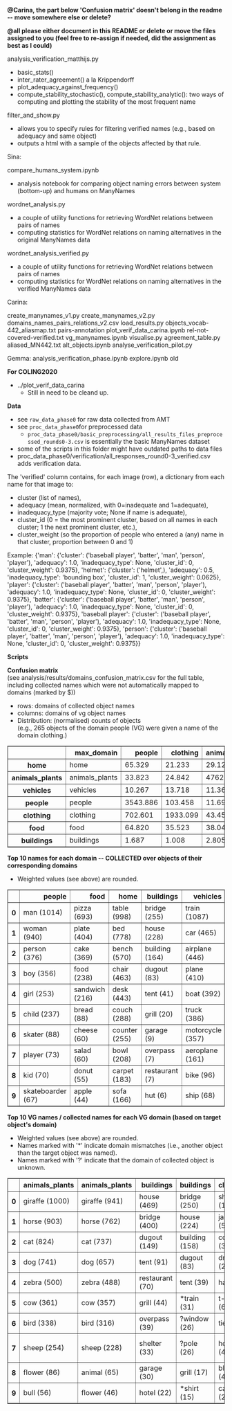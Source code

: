 **@Carina, the part below 'Confusion matrix' doesn't belong in the readme -- move somewhere else or delete?**

**@all please either document in this README or delete or move the files assigned to you (feel free to re-assign if needed, did the assignment as best as I could)**

analysis_verification_matthijs.py
- basic_stats()
- inter_rater_agreement() a la Krippendorff
- plot_adequacy_against_frequency()
- compute_stability_stochastic(), compute_stability_analytic(): two ways of computing and plotting the stability of the most frequent name 

filter_and_show.py
- allows you to specify rules for filtering verified names (e.g., based on adequacy and same object)
- outputs a html with a sample of the objects affected by that rule.

Sina:

compare_humans_system.ipynb
- analysis notebook for comparing object naming errors between system (bottom-up) and humans on ManyNames

wordnet_analysis.py
- a couple of utility functions for retrieving WordNet relations between pairs of names
- computing statistics for WordNet relations on naming alternatives in the original ManyNames data

wordnet_analysis_verified.py
- a couple of utility functions for retrieving WordNet relations between pairs of names
- computing statistics for WordNet relations on naming alternatives in the verified ManyNames data


Carina:

create_manynames_v1.py
create_manynames_v2.py
domains_names_pairs_relations_v2.csv
load_results.py
objects_vocab-442_aliasmap.txt
pairs-annotation
plot_verif_data_carina.ipynb
rel-not-covered-verified.txt
vg_manynames.ipynb
visualise.py
agreement_table.py
aliased_MN442.txt
alt_objects.ipynb
analyse_verification_pilot.py

Gemma:
analysis_verification_phase.ipynb
explore.ipynb
old

**For COLING2020**

* ../plot_verif_data_carina
  - Still in need to be cleand up.


**Data**


* see `raw_data_phase0` for raw data collected from AMT
* see `proc_data_phase0`for preprocessed data
  - `proc_data_phase0/basic_preprocessing/all_results_files_preprocessed_rounds0-3.csv` is essentially the basic ManyNames dataset
* some of the scripts in this folder might have outdated paths to data files
* proc_data_phase0/verification/all_responses_round0-3_verified.csv adds verification data.

The 'verified' column contains, for each image (row), a dictionary from each name for that image to:
-   cluster (list of names),
-   adequacy (mean, normalized, with 0=inadequate and 1=adequate),
-   inadequacy_type (majority vote; None if name is adequate),
-   cluster_id (0 = the most prominent cluster, based on all names in each cluster; 1 the next prominent cluster, etc.),
-   cluster_weight (so the proportion of people who entered a (any) name in that cluster, proportion between 0 and 1)

Example: {'man': {'cluster': ('baseball player', 'batter', 'man', 'person', 'player'), 'adequacy': 1.0, 'inadequacy_type': None, 'cluster_id': 0, 'cluster_weight': 0.9375}, 'helmet': {'cluster': ('helmet',), 'adequacy': 0.5, 'inadequacy_type': 'bounding box', 'cluster_id': 1, 'cluster_weight': 0.0625}, 'player': {'cluster': ('baseball player', 'batter', 'man', 'person', 'player'), 'adequacy': 1.0, 'inadequacy_type': None, 'cluster_id': 0, 'cluster_weight': 0.9375}, 'batter': {'cluster': ('baseball player', 'batter', 'man', 'person', 'player'), 'adequacy': 1.0, 'inadequacy_type': None, 'cluster_id': 0, 'cluster_weight': 0.9375}, 'baseball player': {'cluster': ('baseball player', 'batter', 'man', 'person', 'player'), 'adequacy': 1.0, 'inadequacy_type': None, 'cluster_id': 0, 'cluster_weight': 0.9375}, 'person': {'cluster': ('baseball player', 'batter', 'man', 'person', 'player'), 'adequacy': 1.0, 'inadequacy_type': None, 'cluster_id': 0, 'cluster_weight': 0.9375}}

**Scripts**

**Confusion matrix**<br>
(see analysis/results/domains_confusion_matrix.csv for the full table, including collected names which were not automatically mapped to domains (marked by $))

  - rows: domains of collected object names
  - columns: domains of vg object names
  - Distribution: (normalised) counts of objects <br>
(e.g., 265 objects of the domain people (VG) were given a name of the domain clothing.)
<table border="1" class="dataframe">  <thead>    <tr style="text-align: right;">      <th></th>      <th>max_domain</th>      <th>people</th>      <th>clothing</th>      <th>animals_plants</th>      <th>home</th>      <th>food</th>      <th>vehicles</th>      <th>buildings</th>      <th>SUM</th>    </tr>  </thead>  <tbody>    <tr>      <th>home</th>      <td>home</td>      <td>65.329</td>      <td>21.233</td>      <td>29.123</td>      <td>5519.848</td>      <td>56.277</td>      <td>16.682</td>      <td>34.147</td>      <td>5742.639</td>    </tr>    <tr>      <th>animals_plants</th>      <td>animals_plants</td>      <td>33.823</td>      <td>24.842</td>      <td>4762.664</td>      <td>126.010</td>      <td>3.522</td>      <td>19.029</td>      <td>17.031</td>      <td>4986.921</td>    </tr>    <tr>      <th>vehicles</th>      <td>vehicles</td>      <td>10.267</td>      <td>13.718</td>      <td>11.363</td>      <td>15.200</td>      <td>7.145</td>      <td>3990.920</td>      <td>61.051</td>      <td>4109.664</td>    </tr>    <tr>      <th>people</th>      <td>people</td>      <td>3543.886</td>      <td>103.458</td>      <td>11.691</td>      <td>68.296</td>      <td>4.406</td>      <td>9.970</td>      <td>28.037</td>      <td>3769.744</td>    </tr>    <tr>      <th>clothing</th>      <td>clothing</td>      <td>702.601</td>      <td>1933.099</td>      <td>43.454</td>      <td>171.880</td>      <td>2.103</td>      <td>43.067</td>      <td>55.337</td>      <td>2951.541</td>    </tr>    <tr>      <th>food</th>      <td>food</td>      <td>64.820</td>      <td>35.523</td>      <td>38.047</td>      <td>501.744</td>      <td>1827.979</td>      <td>15.290</td>      <td>15.091</td>      <td>2498.494</td>    </tr>    <tr>      <th>buildings</th>      <td>buildings</td>      <td>1.687</td>      <td>1.008</td>      <td>2.805</td>      <td>8.101</td>      <td>0.778</td>      <td>8.786</td>      <td>826.599</td>      <td>849.764</td>    </tr>  </tbody></table>


**Top 10 names for each domain -- COLLECTED over objects of their corresponding domains**
- Weighted values (see above) are rounded.
<table border="1" class="dataframe">  <thead>    <tr style="text-align: right;">      <th></th>      <th>people</th>      <th>food</th>      <th>home</th>      <th>buildings</th>      <th>vehicles</th>      <th>clothing</th>      <th>animals_plants</th>    </tr>  </thead>  <tbody>    <tr>      <th>0</th>      <td>man (1014)</td>      <td>pizza (693)</td>      <td>table (998)</td>      <td>bridge (255)</td>      <td>train (1087)</td>      <td>shirt (1148)</td>      <td>giraffe (953)</td>    </tr>    <tr>      <th>1</th>      <td>woman (940)</td>      <td>plate (404)</td>      <td>bed (778)</td>      <td>house (228)</td>      <td>car (465)</td>      <td>jacket (454)</td>      <td>cat (807)</td>    </tr>    <tr>      <th>2</th>      <td>person (376)</td>      <td>cake (369)</td>      <td>bench (570)</td>      <td>building (164)</td>      <td>airplane (446)</td>      <td>t-shirt (359)</td>      <td>horse (770)</td>    </tr>    <tr>      <th>3</th>      <td>boy (356)</td>      <td>food (238)</td>      <td>chair (463)</td>      <td>dugout (83)</td>      <td>plane (410)</td>      <td>dress (258)</td>      <td>dog (696)</td>    </tr>    <tr>      <th>4</th>      <td>girl (253)</td>      <td>sandwich (216)</td>      <td>desk (443)</td>      <td>tent (41)</td>      <td>boat (392)</td>      <td>tie (175)</td>      <td>zebra (492)</td>    </tr>    <tr>      <th>5</th>      <td>child (237)</td>      <td>bread (88)</td>      <td>couch (288)</td>      <td>grill (20)</td>      <td>truck (386)</td>      <td>cap (145)</td>      <td>cow (361)</td>    </tr>    <tr>      <th>6</th>      <td>skater (88)</td>      <td>cheese (60)</td>      <td>counter (255)</td>      <td>garage (9)</td>      <td>motorcycle (357)</td>      <td>coat (131)</td>      <td>bird (321)</td>    </tr>    <tr>      <th>7</th>      <td>player (73)</td>      <td>salad (60)</td>      <td>bowl (208)</td>      <td>overpass (7)</td>      <td>aeroplane (161)</td>      <td>hat (100)</td>      <td>sheep (231)</td>    </tr>    <tr>      <th>8</th>      <td>kid (70)</td>      <td>donut (55)</td>      <td>carpet (183)</td>      <td>restaurant (7)</td>      <td>bike (96)</td>      <td>suit (46)</td>      <td>animal (76)</td>    </tr>    <tr>      <th>9</th>      <td>skateboarder (67)</td>      <td>apple (44)</td>      <td>sofa (166)</td>      <td>hut (6)</td>      <td>ship (68)</td>      <td>helmet (27)</td>      <td>flower (62)</td>    </tr>  </tbody></table>


**Top 10 VG names / collected names for each VG domain (based on target object's domain)**
- Weighted values (see above) are rounded.
- Names marked with '*' indicate domain mismatches (i.e., another object than the target object was named).
- Names marked with '?' indicate that the domain of collected object is unknown.
<table border="1" class="dataframe">  <thead>    <tr style="text-align: right;">      <th></th>      <th>animals_plants</th>      <th>animals_plants</th>      <th>buildings</th>      <th>buildings</th>      <th>clothing</th>      <th>clothing</th>      <th>food</th>      <th>food</th>      <th>home</th>      <th>home</th>      <th>people</th>      <th>people</th>      <th>vehicles</th>      <th>vehicles</th>    </tr>  </thead>  <tbody>    <tr>      <th>0</th>      <td>giraffe (1000)</td>      <td>giraffe (941)</td>      <td>house (469)</td>      <td>bridge (250)</td>      <td>shirt (1002)</td>      <td>shirt (836)</td>      <td>pizza (544)</td>      <td>pizza (603)</td>      <td>bed (991)</td>      <td>table (957)</td>      <td>boy (1006)</td>      <td>man (928)</td>      <td>train (1000)</td>      <td>train (1048)</td>    </tr>    <tr>      <th>1</th>      <td>horse (903)</td>      <td>horse (762)</td>      <td>bridge (400)</td>      <td>house (224)</td>      <td>jacket (500)</td>      <td>jacket (408)</td>      <td>cake (285)</td>      <td>cake (285)</td>      <td>table (985)</td>      <td>bed (764)</td>      <td>man (1005)</td>      <td>woman (893)</td>      <td>car (746)</td>      <td>airplane (444)</td>    </tr>    <tr>      <th>2</th>      <td>cat (824)</td>      <td>cat (737)</td>      <td>dugout (149)</td>      <td>building (158)</td>      <td>coat (311)</td>      <td>dress (145)</td>      <td>bread (207)</td>      <td>sandwich (202)</td>      <td>bench (837)</td>      <td>bench (554)</td>      <td>woman (1001)</td>      <td>person (361)</td>      <td>truck (502)</td>      <td>car (435)</td>    </tr>    <tr>      <th>3</th>      <td>dog (741)</td>      <td>dog (657)</td>      <td>tent (91)</td>      <td>dugout (83)</td>      <td>dress (219)</td>      <td>tie (127)</td>      <td>sandwich (165)</td>      <td>food (141)</td>      <td>desk (813)</td>      <td>desk (442)</td>      <td>girl (798)</td>      <td>boy (341)</td>      <td>airplane (500)</td>      <td>plane (409)</td>    </tr>    <tr>      <th>4</th>      <td>zebra (500)</td>      <td>zebra (488)</td>      <td>restaurant (70)</td>      <td>tent (39)</td>      <td>hat (86)</td>      <td>coat (102)</td>      <td>bun (157)</td>      <td>plate (115)</td>      <td>counter (736)</td>      <td>chair (435)</td>      <td>lady (458)</td>      <td>girl (239)</td>      <td>boat (500)</td>      <td>boat (382)</td>    </tr>    <tr>      <th>5</th>      <td>cow (361)</td>      <td>cow (357)</td>      <td>grill (44)</td>      <td>*train (31)</td>      <td>t-shirt (66)</td>      <td>hat (82)</td>      <td>cheese (145)</td>      <td>bread (80)</td>      <td>carpet (490)</td>      <td>couch (286)</td>      <td>guy (388)</td>      <td>child (224)</td>      <td>motorcycle (500)</td>      <td>truck (379)</td>    </tr>    <tr>      <th>6</th>      <td>bird (338)</td>      <td>bird (316)</td>      <td>overpass (39)</td>      <td>?window (26)</td>      <td>tie (56)</td>      <td>t-shirt (78)</td>      <td>sauce (96)</td>      <td>salad (55)</td>      <td>chair (490)</td>      <td>counter (253)</td>      <td>child (297)</td>      <td>*shirt (213)</td>      <td>plane (500)</td>      <td>motorcycle (350)</td>    </tr>    <tr>      <th>7</th>      <td>sheep (254)</td>      <td>sheep (228)</td>      <td>shelter (33)</td>      <td>?pole (26)</td>      <td>hood (49)</td>      <td>*man (49)</td>      <td>salad (94)</td>      <td>donut (51)</td>      <td>couch (477)</td>      <td>*plate (238)</td>      <td>batter (123)</td>      <td>*t-shirt (192)</td>      <td>jet (108)</td>      <td>?wheel (236)</td>    </tr>    <tr>      <th>8</th>      <td>flower (86)</td>      <td>animal (65)</td>      <td>garage (30)</td>      <td>grill (17)</td>      <td>blazer (43)</td>      <td>suit (44)</td>      <td>donut (87)</td>      <td>?hot dog (48)</td>      <td>bowl (332)</td>      <td>bowl (189)</td>      <td>kid (109)</td>      <td>?shoe (157)</td>      <td>aircraft (88)</td>      <td>aeroplane (159)</td>    </tr>    <tr>      <th>9</th>      <td>bull (56)</td>      <td>flower (46)</td>      <td>hotel (22)</td>      <td>*shirt (15)</td>      <td>cap (27)</td>      <td>*woman (27)</td>      <td>vegetable (58)</td>      <td>cheese (46)</td>      <td>curtain (277)</td>      <td>carpet (183)</td>      <td>skateboarder (91)</td>      <td>*cap (95)</td>      <td>van (84)</td>      <td>bike (88)</td>    </tr>  </tbody></table>
